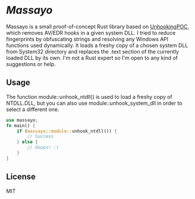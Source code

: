 # _Massayo_

Massayo is a small proof-of-concept Rust library based on [UnhookingPOC], which removes AV/EDR hooks in a given system DLL. I tried to reduce fingerprints by obfuscating strings and resolving any Windows API functions used dynamically. It loads a freshy copy of a chosen system DLL from System32 directory and replaces the .text section of the currently loaded DLL by its own. I'm not a Rust expert so I'm open to any kind of suggestions or help. 

## Usage

The function module::unhook_ntdll() is used to load a freshy copy of NTDLL.DLL, but you can also use module::unhook_system_dll in order to select a different one.

```rust
use massayo;
fn main() {
    if (massayo::module::unhook_ntdll()) {
        // Success
    } else {
        // Ooops! :(
    }
}
```

## License

MIT

   [UnhookingPOC]: <https://github.com/SolomonSklash/UnhookingPOC>
